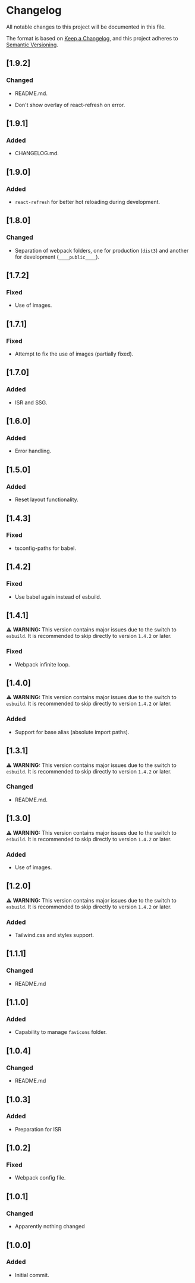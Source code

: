 # Changelog

All notable changes to this project will be documented in this file.

The format is based on [Keep a Changelog](https://keepachangelog.com/en/1.0.0/),
and this project adheres to [Semantic Versioning](https://semver.org/).

## [1.9.2]

### Changed

- README.md.

- Don't show overlay of react-refresh on error.

## [1.9.1]

### Added

- CHANGELOG.md.

## [1.9.0]

### Added

- `react-refresh` for better hot reloading during development.

## [1.8.0]

### Changed

- Separation of webpack folders, one for production (`dist3`) and another for development (`____public____`).

## [1.7.2]

### Fixed

- Use of images.

## [1.7.1]

### Fixed

- Attempt to fix the use of images (partially fixed).

## [1.7.0]

### Added

- ISR and SSG.

## [1.6.0]

### Added

- Error handling.

## [1.5.0]

### Added

- Reset layout functionality.

## [1.4.3]

### Fixed

- tsconfig-paths for babel.

## [1.4.2]

### Fixed

- Use babel again instead of esbuild.

## [1.4.1]

⚠️ **WARNING:** This version contains major issues due to the switch to `esbuild`. It is recommended to skip directly to version `1.4.2` or later.

### Fixed

- Webpack infinite loop.

## [1.4.0]

⚠️ **WARNING:** This version contains major issues due to the switch to `esbuild`. It is recommended to skip directly to version `1.4.2` or later.

### Added

- Support for base alias (absolute import paths).

## [1.3.1]

⚠️ **WARNING:** This version contains major issues due to the switch to `esbuild`. It is recommended to skip directly to version `1.4.2` or later.

### Changed

- README.md.

## [1.3.0]

⚠️ **WARNING:** This version contains major issues due to the switch to `esbuild`. It is recommended to skip directly to version `1.4.2` or later.

### Added

- Use of images.

## [1.2.0]

⚠️ **WARNING:** This version contains major issues due to the switch to `esbuild`. It is recommended to skip directly to version `1.4.2` or later.

### Added

- Tailwind.css and styles support.

## [1.1.1]

### Changed

- README.md

## [1.1.0]

### Added

- Capability to manage `favicons` folder.

## [1.0.4]

### Changed

- README.md

## [1.0.3]

### Added

- Preparation for ISR

## [1.0.2]

### Fixed

- Webpack config file.

## [1.0.1]

### Changed

- Apparently nothing changed

## [1.0.0]

### Added

- Initial commit.
